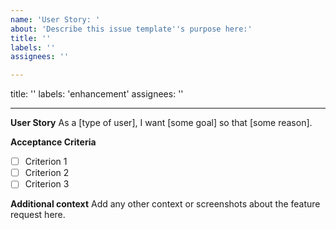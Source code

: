 ```yaml
---
name: 'User Story: '
about: 'Describe this issue template''s purpose here:'
title: ''
labels: ''
assignees: ''

---
```


title: ''
labels: 'enhancement'
assignees: ''

---

**User Story**
As a [type of user], I want [some goal] so that [some reason].

**Acceptance Criteria**

- [ ] Criterion 1
- [ ] Criterion 2
- [ ] Criterion 3

**Additional context**
Add any other context or screenshots about the feature request here.
